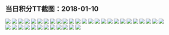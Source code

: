 ## 当日积分TT截图：2018-01-10
![](../../data/2018-01/2018-01-10/004_3.9/004-1.jpg)
![](../../data/2018-01/2018-01-10/004_3.9/004-3.jpg)
![](../../data/2018-01/2018-01-10/004_3.9/004-2.jpg)
![](../../data/2018-01/2018-01-10/004_3.9/004-6.jpg)
![](../../data/2018-01/2018-01-10/004_3.9/004-7.jpg)
![](../../data/2018-01/2018-01-10/004_3.9/004-5.jpg)
![](../../data/2018-01/2018-01-10/004_3.9/004-4.jpg)
![](../../data/2018-01/2018-01-10/004_3.9/004-12.jpg)
![](../../data/2018-01/2018-01-10/004_3.9/004-13.jpg)
![](../../data/2018-01/2018-01-10/004_3.9/004-11.jpg)
![](../../data/2018-01/2018-01-10/004_3.9/004-10.jpg)
![](../../data/2018-01/2018-01-10/004_3.9/004-14.jpg)
![](../../data/2018-01/2018-01-10/004_3.9/004-9.jpg)
![](../../data/2018-01/2018-01-10/004_3.9/004-8.jpg)
![](../../data/2018-01/2018-01-10/001_5.4/001-7.jpg)
![](../../data/2018-01/2018-01-10/001_5.4/001-6.jpg)
![](../../data/2018-01/2018-01-10/001_5.4/001-4.jpg)
![](../../data/2018-01/2018-01-10/001_5.4/001-5.jpg)
![](../../data/2018-01/2018-01-10/001_5.4/001-1.jpg)
![](../../data/2018-01/2018-01-10/001_5.4/001-2.jpg)
![](../../data/2018-01/2018-01-10/001_5.4/001-3.jpg)
![](../../data/2018-01/2018-01-10/003_2.5/003-5.jpg)
![](../../data/2018-01/2018-01-10/003_2.5/003-12.jpg)
![](../../data/2018-01/2018-01-10/003_2.5/003-4.jpg)
![](../../data/2018-01/2018-01-10/003_2.5/003-6.jpg)
![](../../data/2018-01/2018-01-10/003_2.5/003-11.jpg)
![](../../data/2018-01/2018-01-10/003_2.5/003-10.jpg)
![](../../data/2018-01/2018-01-10/003_2.5/003-7.jpg)
![](../../data/2018-01/2018-01-10/003_2.5/003-3.jpg)
![](../../data/2018-01/2018-01-10/003_2.5/003-2.jpg)
![](../../data/2018-01/2018-01-10/003_2.5/003-1.jpg)
![](../../data/2018-01/2018-01-10/003_2.5/003-9.jpg)
![](../../data/2018-01/2018-01-10/003_2.5/003-8.jpg)
![](../../data/2018-01/2018-01-10/002_4.2/002-4.jpg)
![](../../data/2018-01/2018-01-10/002_4.2/002-1.jpg)
![](../../data/2018-01/2018-01-10/002_4.2/002-3.jpg)
![](../../data/2018-01/2018-01-10/002_4.2/002-2.jpg)
